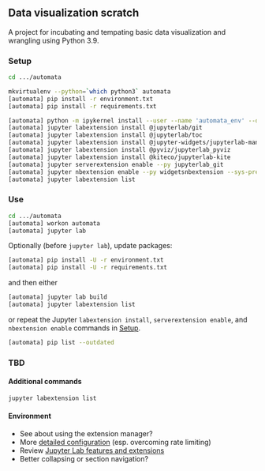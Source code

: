 ## Data visualization scratch

A project for incubating and tempating basic data visualization and wrangling using Python 3.9.

### Setup

```bash
cd .../automata
```

```bash
mkvirtualenv --python=`which python3` automata
[automata] pip install -r environment.txt
[automata] pip install -r requirements.txt
```

```bash
[automata] python -m ipykernel install --user --name 'automata_env' --display-name 'automata (Python 3, venv)'
[automata] jupyter labextension install @jupyterlab/git
[automata] jupyter labextension install @jupyterlab/toc
[automata] jupyter labextension install @jupyter-widgets/jupyterlab-manager
[automata] jupyter labextension install @pyviz/jupyterlab_pyviz
[automata] jupyter labextension install @kiteco/jupyterlab-kite
[automata] jupyter serverextension enable --py jupyterlab_git
[automata] jupyter nbextension enable --py widgetsnbextension --sys-prefix
[automata] jupyter labextension list
```

### Use

```bash
cd .../automata
[automata] workon automata
[automata] jupyter lab
```

Optionally (before `jupyter lab`), update packages:

```bash
[automata] pip install -U -r environment.txt
[automata] pip install -U -r requirements.txt
```

and then either

```bash
[automata] jupyter lab build
[automata] jupyter labextension list

```
or repeat the Jupyter `labextension install`, `serverextension enable`, and `nbextension enable` commands in [Setup](#Setup).

```bash
[automata] pip list --outdated
```

### TBD

#### Additional commands

```bash
jupyter labextension list
```
#### Environment

- See about using the extension manager?
- More [detailed configuration](http://holoviews.org/user_guide/Installing_and_Configuring.html) (esp. overcoming rate limiting)
- Review [Jupyter Lab features and extensions](https://towardsdatascience.com/jupyter-lab-evolution-of-the-jupyter-notebook-5297cacde6b)
- Better collapsing or section navigation?


